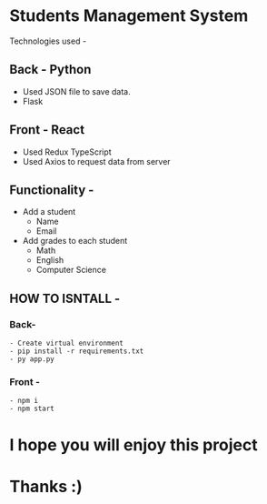 # Students Management System
Technologies used - 
## Back - Python
  - Used JSON file to save data.
  - Flask
## Front - React
  - Used Redux TypeScript
  - Used Axios to request data from server

## Functionality - 
  - Add a student
    - Name
    - Email
  - Add grades to each student
    - Math
    - English
    - Computer Science

## HOW TO ISNTALL - 
  ### Back-
    - Create virtual environment
    - pip install -r requirements.txt
    - py app.py
    
  ### Front - 
    - npm i
    - npm start
    
# I hope you will enjoy this project
# Thanks :)
